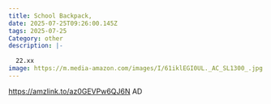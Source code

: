 ```yaml
---
title: School Backpack,
date: 2025-07-25T09:26:00.145Z
tags: 2025-07-25
Category: other
description: |-
  
  22.xx
image: https://m.media-amazon.com/images/I/61iklEGI0UL._AC_SL1300_.jpg
---
```

https://amzlink.to/az0GEVPw6QJ6N
AD